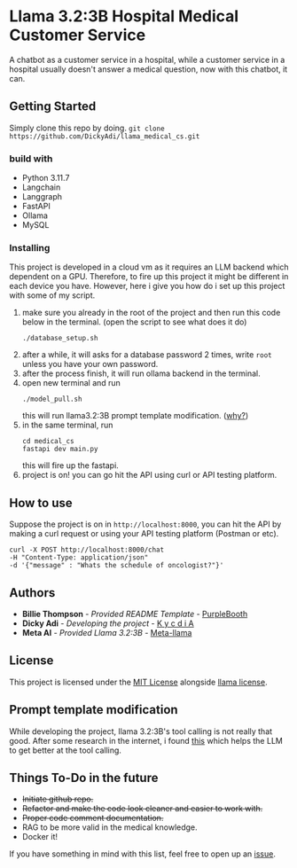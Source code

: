 # Llama 3.2:3B Hospital Medical Customer Service

A chatbot as a customer service in a hospital, while a customer service in a hospital usually doesn't answer a medical question, now with this chatbot, it can.

## Getting Started

Simply clone this repo by doing.
`git clone https://github.com/DickyAdi/llama_medical_cs.git`

### build with

- Python 3.11.7
- Langchain
- Langgraph
- FastAPI
- Ollama
- MySQL

### Installing

This project is developed in a cloud vm as it requires an LLM backend which dependent on a GPU. Therefore, to fire up this project it might be different in each device you have. However, here i give you how do i set up this project with some of my script.

1. make sure you already in the root of the project and then run this code below in the terminal. (open the script to see what does it do)
   ```
   ./database_setup.sh
   ```
2. after a while, it will asks for a database password 2 times, write `root` unless you have your own password.
3. after the process finish, it will run ollama backend in the terminal.
4. open new terminal and run
   ```
   ./model_pull.sh
   ```
   this will run llama3.2:3B prompt template modification. ([why?](#prompt-template-modification))
5. in the same terminal, run
   ```
   cd medical_cs
   fastapi dev main.py
   ```
   this will fire up the fastapi.
6. project is on! you can go hit the API using curl or API testing platform.

## How to use

Suppose the project is on in `http://localhost:8000`, you can hit the API by making a curl request or using your API testing platform (Postman or etc).

```
curl -X POST http://localhost:8000/chat
-H "Content-Type: application/json"
-d '{"message" : "Whats the schedule of oncologist?"}'
```

## Authors

- **Billie Thompson** - _Provided README Template_ -
  [PurpleBooth](https://github.com/PurpleBooth)
- **Dicky Adi** - _Developing the project_ -
  [K y c d i A](https://github.com/DickyAdi)
- **Meta AI** - _Provided Llama 3.2:3B_ -
  [Meta-llama](https://github.com/meta-llama)

## License

This project is licensed under the [MIT License](LICENSE) alongside [llama license](LLAMA_LICENSE).

## Prompt template modification

While developing the project, llama 3.2:3B's tool calling is not really that good. After some research in the internet, i found [this](https://github.com/ollama/ollama/issues/6127#issuecomment-2264291170) which helps the LLM to get better at the tool calling.

## Things To-Do in the future

- ~~Initiate github repo.~~
- ~~Refactor and make the code look cleaner and easier to work with.~~
- ~~Proper code comment documentation.~~
- RAG to be more valid in the medical knowledge.
- Docker it!

If you have something in mind with this list, feel free to open up an [issue](https://github.com/DickyAdi/llama_medical_cs/issues).
